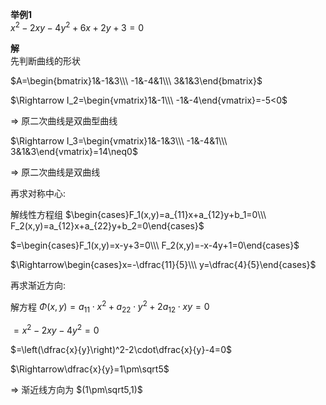 **举例1**  
$x^2-2xy-4y^2+6x+2y+3=0$  
  
**解**  
先判断曲线的形状  
  
$A=\begin{bmatrix}1&-1&3\\\ -1&-4&1\\\ 3&1&3\end{bmatrix}$  
  
$\Rightarrow I_2=\begin{vmatrix}1&-1\\\ -1&-4\end{vmatrix}=-5<0$  
  
$\Rightarrow$ 原二次曲线是双曲型曲线  
  
$\Rightarrow I_3=\begin{vmatrix}1&-1&3\\\ -1&-4&1\\\ 3&1&3\end{vmatrix}=14\neq0$  
  
$\Rightarrow$ 原二次曲线是双曲线  
  
再求对称中心:  
  
解线性方程组 $\begin{cases}F_1(x,y)=a_{11}x+a_{12}y+b_1=0\\\ F_2(x,y)=a_{12}x+a_{22}y+b_2=0\end{cases}$  
  
$=\begin{cases}F_1(x,y)=x-y+3=0\\\ F_2(x,y)=-x-4y+1=0\end{cases}$  
  
$\Rightarrow\begin{cases}x=-\dfrac{11}{5}\\\ y=\dfrac{4}{5}\end{cases}$  
  
再求渐近方向:  
  
解方程 $\Phi(x,y)=a_{11}\cdot x^2+a_{22}\cdot y^2+2a_{12}\cdot xy=0$  
  
$=x^2-2xy-4y^2=0$  
  
$=\left(\dfrac{x}{y}\right)^2-2\cdot\dfrac{x}{y}-4=0$  
  
$\Rightarrow\dfrac{x}{y}=1\pm\sqrt5$  
  
$\Rightarrow$ 渐近线方向为 $(1\pm\sqrt5,1)$  
